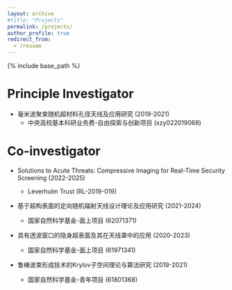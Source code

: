 ```yaml
---
layout: archive
#title: "Projects"
permalink: /projects/
author_profile: true
redirect_from:
  - /resume
---
```


{% include base_path %}

Principle Investigator
======
* 毫米波聚束随机超材料孔径天线及应用研究 (2019-2021)
  * 中央高校基本科研业务费-自由探索与创新项目 (xzy022019068)

Co-investigator
======
* Solutions to Acute Threats: Compressive Imaging for Real-Time Security Screening (2022-2025)
  * Leverhulm Trust (RL-2019-019)

* 基于超构表面的定向随机辐射天线设计理论及应用研究 (2021-2024)
  * 国家自然科学基金-面上项目 (62071371)
 
* 具有透波窗口的隐身超表面及其在天线罩中的应用 (2020-2023)
  * 国家自然科学基金-面上项目 (61971341)

* 鲁棒波束形成技术的Krylov子空间理论与算法研究 (2019-2021)
  * 国家自然科学基金-青年项目 (61801368)
